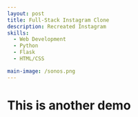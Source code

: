 ```yaml
---
layout: post
title: Full-Stack Instagram Clone
description: Recreated Instagram 
skills: 
  - Web Development
  - Python
  - Flask
  - HTML/CSS

main-image: /sonos.png
---
```


# This is another demo

